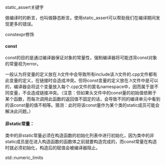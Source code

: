 static\_assert关键字

做编译时的断言，也叫做静态断言。使用static\_assert可以帮助我们在编译期间发现更多的错误。

constexpr修饰

#### const

const的目的是通过编译器保证对象的常量性，强制编译器将可能违背const对象的常量视为error。

一般认为将变量的定义放在.h文件中会导致所有include该.h文件的.cpp文件都有此变量的定义，在链接时会造成冲突。但将const变量的定义放在.h文件中是可以的，编译器会将这个变量放入每个.cpp文件的匿名namespace中，因而属于是不同变量，不会造成链接冲突。（注意：但如果头文件中的const量的初始值依赖于某个函数，而每次调用此函数的返回值不固定的话，会导致不同的编译单元中看到的该const量的值不相等。猜测：此时将该const量作为某个类的static成员可能会解决此问题。）

#### 非static常量：

类中的非static常量必须在构造函数的初始化列表中进行初始化，因为类中的非static成员是在进入构造函数的函数体之前就要构造完成的，而const常量在构造时就必须初始化，构造后的赋值会被编译器阻止。



std::numeric\_limits

